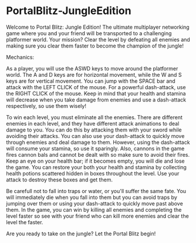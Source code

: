 # PortalBlitz-JungleEdition

 Welcome to Portal Blitz: Jungle Edition! The
 ultimate multiplayer networking game where
 you and your friend will be transported to a
 challenging platformer world. Your mission?
 Clear the level by defeating all enemies and
 making sure you clear them faster to become
 the champion of the jungle!

Mechanics: 
 
 As a player, you will use the ASWD keys to
 move around the platformer world. The A and
 D keys are for horizontal movement, while the
 W and S keys are for vertical movement. You
 can jump with the SPACE bar and attack with
 the LEFT CLICK of the mouse. For a powerful
 dash-attack, use the RIGHT CLICK of the
 mouse. Keep in mind that your health and
 stamina will decrease when you take damage
 from enemies and use a dash-attack
 respectively, so use them wisely!

 To win each level, you must eliminate all the
 enemies. There are different enemies in each
 level, and they have different attack
 animations to deal damage to you. You can
 do this by attacking them with your sword
 while avoiding their attacks. You can also use
 your dash-attack to quickly move through
 enemies and deal damage to them. However,
 using the dash-attack will consume your
 stamina, so use it sparingly. Also, cannons in
 the game fires cannon bals and cannot be
 dealt with so make sure to avoid their fires.
 Keep an eye on your health bar; if it becomes
 empty, you will die and lose the game. You can
 restore your both your health and stamina by
 collecting health potions scattered hidden in
 boxes throughout the level. Use your attack
 to destroy these boxes and get them.

 Be carefull not to fall into traps or water, or
 you'll suffer the same fate. You will
 immediately die when you fall into them but
 you can avoid traps by jumping over them or
 using your dash-attack to quickly move past
 above them. In the game, you can win by killing
 all enemies and completing the level faster so
 see with your friend who can kill more
 enemies and clear the level the faster. 
 
 Are you ready to take on the jungle? Let the
 Portal Blitz begin!
